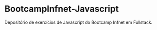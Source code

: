 # BootcampInfnet-Javascript

Depositório de exercícios de Javascript do Bootcamp Infnet em Fullstack.
